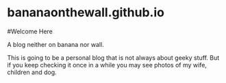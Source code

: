 bananaonthewall.github.io
=========================

#Welcome Here

A blog neither on banana nor wall.

This is going to be a personal blog that is not always about geeky stuff. But if you keep checking it once in a while you may see photos of my wife, children and dog.
